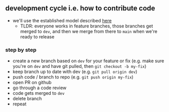 ## development cycle i.e. how to contribute code

- we'll use the established model described [here](https://nvie.com/posts/a-successful-git-branching-model/)
  - TLDR: everyone works in feature branches, those branches get merged to `dev`, and then we merge from there to `main` when we're ready to release

### step by step

- create a new branch based on `dev` for your feature or fix (e.g. make sure you're on `dev` and have git pulled, then `git checkout -b my-fix`)
- keep branch up to date with dev (e.g. `git pull origin dev`)
- push code / branch to repo (e.g. `git push origin my-fix`)
- open PR on github
- go through a code review
- code gets merged to `dev`
- delete branch
- repeat
